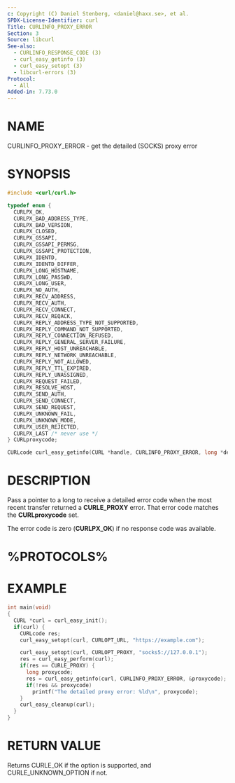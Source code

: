 ```yaml
---
c: Copyright (C) Daniel Stenberg, <daniel@haxx.se>, et al.
SPDX-License-Identifier: curl
Title: CURLINFO_PROXY_ERROR
Section: 3
Source: libcurl
See-also:
  - CURLINFO_RESPONSE_CODE (3)
  - curl_easy_getinfo (3)
  - curl_easy_setopt (3)
  - libcurl-errors (3)
Protocol:
  - All
Added-in: 7.73.0
---
```


# NAME

CURLINFO_PROXY_ERROR - get the detailed (SOCKS) proxy error

# SYNOPSIS

~~~c
#include <curl/curl.h>

typedef enum {
  CURLPX_OK,
  CURLPX_BAD_ADDRESS_TYPE,
  CURLPX_BAD_VERSION,
  CURLPX_CLOSED,
  CURLPX_GSSAPI,
  CURLPX_GSSAPI_PERMSG,
  CURLPX_GSSAPI_PROTECTION,
  CURLPX_IDENTD,
  CURLPX_IDENTD_DIFFER,
  CURLPX_LONG_HOSTNAME,
  CURLPX_LONG_PASSWD,
  CURLPX_LONG_USER,
  CURLPX_NO_AUTH,
  CURLPX_RECV_ADDRESS,
  CURLPX_RECV_AUTH,
  CURLPX_RECV_CONNECT,
  CURLPX_RECV_REQACK,
  CURLPX_REPLY_ADDRESS_TYPE_NOT_SUPPORTED,
  CURLPX_REPLY_COMMAND_NOT_SUPPORTED,
  CURLPX_REPLY_CONNECTION_REFUSED,
  CURLPX_REPLY_GENERAL_SERVER_FAILURE,
  CURLPX_REPLY_HOST_UNREACHABLE,
  CURLPX_REPLY_NETWORK_UNREACHABLE,
  CURLPX_REPLY_NOT_ALLOWED,
  CURLPX_REPLY_TTL_EXPIRED,
  CURLPX_REPLY_UNASSIGNED,
  CURLPX_REQUEST_FAILED,
  CURLPX_RESOLVE_HOST,
  CURLPX_SEND_AUTH,
  CURLPX_SEND_CONNECT,
  CURLPX_SEND_REQUEST,
  CURLPX_UNKNOWN_FAIL,
  CURLPX_UNKNOWN_MODE,
  CURLPX_USER_REJECTED,
  CURLPX_LAST /* never use */
} CURLproxycode;

CURLcode curl_easy_getinfo(CURL *handle, CURLINFO_PROXY_ERROR, long *detail);
~~~

# DESCRIPTION

Pass a pointer to a long to receive a detailed error code when the most recent
transfer returned a **CURLE_PROXY** error. That error code matches the
**CURLproxycode** set.

The error code is zero (**CURLPX_OK**) if no response code was available.

# %PROTOCOLS%

# EXAMPLE

~~~c
int main(void)
{
  CURL *curl = curl_easy_init();
  if(curl) {
    CURLcode res;
    curl_easy_setopt(curl, CURLOPT_URL, "https://example.com");

    curl_easy_setopt(curl, CURLOPT_PROXY, "socks5://127.0.0.1");
    res = curl_easy_perform(curl);
    if(res == CURLE_PROXY) {
      long proxycode;
      res = curl_easy_getinfo(curl, CURLINFO_PROXY_ERROR, &proxycode);
      if(!res && proxycode)
        printf("The detailed proxy error: %ld\n", proxycode);
    }
    curl_easy_cleanup(curl);
  }
}
~~~

# RETURN VALUE

Returns CURLE_OK if the option is supported, and CURLE_UNKNOWN_OPTION if not.
